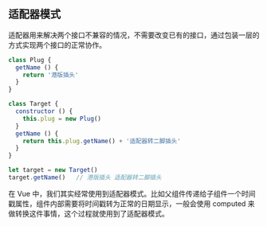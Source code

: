 ## 适配器模式

适配器用来解决两个接口不兼容的情况，不需要改变已有的接口，通过包装一层的方式实现两个接口的正常协作。

```js
class Plug {
  getName () {
    return '港版插头'
  }
}

class Target {
  constructor () {
    this.plug = new Plug()
  }
  getName () {
    return this.plug.getName() + '适配器转二脚插头'
  }
}

let target = new Target()
target.getName()   // 港版插头 适配器转二脚插头
```

在 Vue 中，我们其实经常使用到适配器模式。比如父组件传递给子组件一个时间戳属性，组件内部需要将时间戳转为正常的日期显示，一般会使用 computed 来做转换这件事情，这个过程就使用到了适配器模式。
